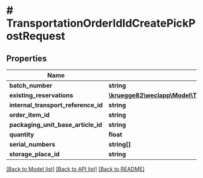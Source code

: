 # # TransportationOrderIdIdCreatePickPostRequest

## Properties

Name | Type | Description | Notes
------------ | ------------- | ------------- | -------------
**batch_number** | **string** |  | [optional]
**existing_reservations** | [**\kruegge82\weclapp\Model\TransportationOrderIdIdCreatePickPostRequestExistingReservationsInner[]**](TransportationOrderIdIdCreatePickPostRequestExistingReservationsInner.md) |  | [optional]
**internal_transport_reference_id** | **string** |  | [optional]
**order_item_id** | **string** |  | [optional]
**packaging_unit_base_article_id** | **string** |  |
**quantity** | **float** |  |
**serial_numbers** | **string[]** |  | [optional]
**storage_place_id** | **string** |  |

[[Back to Model list]](../../README.md#models) [[Back to API list]](../../README.md#endpoints) [[Back to README]](../../README.md)
